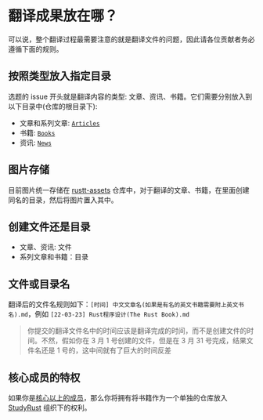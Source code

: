# 翻译成果放在哪？
可以说，整个翻译过程最需要注意的就是翻译文件的问题，因此请各位贡献者务必遵循下面的规则。

## 按照类型放入指定目录
选题的 issue 开头就是翻译内容的类型: 文章、资讯、书籍。它们需要分别放入到以下目录中(仓库的根目录下):

- 文章和系列文章: [`Articles`](https://github.com/studyrs/Rustt/tree/main/Articles)
- 书籍: [`Books`](https://github.com/studyrs/Rustt/tree/main/Books)
- 资讯: [`News`](https://github.com/studyrs/Rustt/tree/main/News)


## 图片存储

目前图片统一存储在 [rustt-assets](https://github.com/rustt-org/rustt-assets) 仓库中，对于翻译的文章、书籍，在里面创建同名的目录，然后将图片置入其中。

## 创建文件还是目录

- 文章、资讯: 文件
- 系列文章和书籍：目录

## 文件或目录名

翻译后的文件名规则如下：`[时间] 中文文章名(如果是有名的英文书籍需要附上英文书名).md`，例如 `[22-03-23] Rust程序设计(The Rust Book).md`

> 你提交的翻译文件名中的时间应该是翻译完成的时间，而不是创建文件的时间。不然，假如你在 3 月 1 号创建的文件，但是在 3 月 31 号完成，结果文件名还是 1 号的，这中间就有了巨大的时间反差 


## 核心成员的特权
如果你是[核心以上的成员](../rank-points.md)，那么你将拥有将书籍作为一个单独的仓库放入 [StudyRust](https://github.com/studyrs) 组织下的权利。
